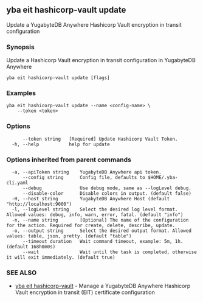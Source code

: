 ## yba eit hashicorp-vault update

Update a YugabyteDB Anywhere Hashicorp Vault encryption in transit configuration

### Synopsis

Update a Hashicorp Vault encryption in transit configuration in YugabyteDB Anywhere

```
yba eit hashicorp-vault update [flags]
```

### Examples

```
yba eit hashicorp-vault update --name <config-name> \
	--token <token>
```

### Options

```
      --token string   [Required] Update Hashicorp Vault Token.
  -h, --help           help for update
```

### Options inherited from parent commands

```
  -a, --apiToken string    YugabyteDB Anywhere api token.
      --config string      Config file, defaults to $HOME/.yba-cli.yaml
      --debug              Use debug mode, same as --logLevel debug.
      --disable-color      Disable colors in output. (default false)
  -H, --host string        YugabyteDB Anywhere Host (default "http://localhost:9000")
  -l, --logLevel string    Select the desired log level format. Allowed values: debug, info, warn, error, fatal. (default "info")
  -n, --name string        [Optional] The name of the configuration for the action. Required for create, delete, describe, update.
  -o, --output string      Select the desired output format. Allowed values: table, json, pretty. (default "table")
      --timeout duration   Wait command timeout, example: 5m, 1h. (default 168h0m0s)
      --wait               Wait until the task is completed, otherwise it will exit immediately. (default true)
```

### SEE ALSO

* [yba eit hashicorp-vault](yba_eit_hashicorp-vault.md)	 - Manage a YugabyteDB Anywhere Hashicorp Vault encryption in transit (EIT) certificate configuration

